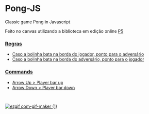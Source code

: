 # Pong-JS
Classic game Pong in Javascript

Feito no canvas utilizando a biblioteca em edição online <a href='https://editor.p5js.org/'>P5

### Regras
  <ul>
<li>Caso a bolinha bata na borda do jogador, ponto para o adversário
<li>Caso a bolinha bata na borda do adversário, ponto para o jogador
  </ul>
  
### Commands
  <ul>
<li>Arrow Up > Player bar up
<li>Arrow Down > Player bar down
</ul>
 <br>


![ezgif com-gif-maker (1)](https://user-images.githubusercontent.com/101290219/170895773-cc2efaf5-310e-4475-810c-51ffd110a74c.gif)
